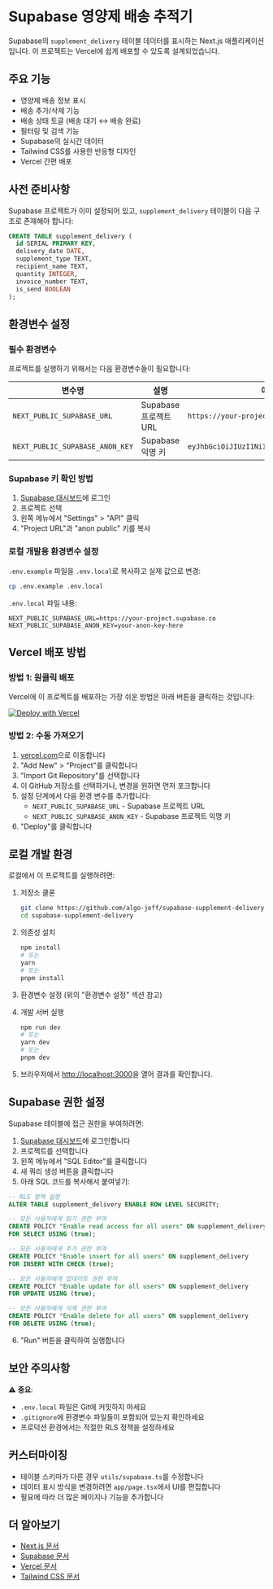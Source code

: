 # Supabase 영양제 배송 추적기

Supabase의 `supplement_delivery` 테이블 데이터를 표시하는 Next.js 애플리케이션입니다. 이 프로젝트는 Vercel에 쉽게 배포할 수 있도록 설계되었습니다.

## 주요 기능

- 영양제 배송 정보 표시
- 배송 추가/삭제 기능
- 배송 상태 토글 (배송 대기 ↔ 배송 완료)
- 필터링 및 검색 기능
- Supabase의 실시간 데이터
- Tailwind CSS를 사용한 반응형 디자인
- Vercel 간편 배포

## 사전 준비사항

Supabase 프로젝트가 이미 설정되어 있고, `supplement_delivery` 테이블이 다음 구조로 존재해야 합니다:

```sql
CREATE TABLE supplement_delivery (
  id SERIAL PRIMARY KEY,
  delivery_date DATE,
  supplement_type TEXT,
  recipient_name TEXT,
  quantity INTEGER,
  invoice_number TEXT,
  is_send BOOLEAN
);
```

## 환경변수 설정

### 필수 환경변수

프로젝트를 실행하기 위해서는 다음 환경변수들이 필요합니다:

| 변수명 | 설명 | 예시 |
|--------|------|------|
| `NEXT_PUBLIC_SUPABASE_URL` | Supabase 프로젝트 URL | `https://your-project.supabase.co` |
| `NEXT_PUBLIC_SUPABASE_ANON_KEY` | Supabase 익명 키 | `eyJhbGciOiJIUzI1NiIsInR5cCI6IkpXVCJ9...` |

### Supabase 키 확인 방법

1. [Supabase 대시보드](https://app.supabase.com)에 로그인
2. 프로젝트 선택
3. 왼쪽 메뉴에서 "Settings" > "API" 클릭
4. "Project URL"과 "anon public" 키를 복사

### 로컬 개발용 환경변수 설정

`.env.example` 파일을 `.env.local`로 복사하고 실제 값으로 변경:

```bash
cp .env.example .env.local
```

`.env.local` 파일 내용:
```env
NEXT_PUBLIC_SUPABASE_URL=https://your-project.supabase.co
NEXT_PUBLIC_SUPABASE_ANON_KEY=your-anon-key-here
```

## Vercel 배포 방법

### 방법 1: 원클릭 배포

Vercel에 이 프로젝트를 배포하는 가장 쉬운 방법은 아래 버튼을 클릭하는 것입니다:

[![Deploy with Vercel](https://vercel.com/button)](https://vercel.com/new/clone?repository-url=https%3A%2F%2Fgithub.com%2Falgo-jeff%2Fsupabase-supplement-delivery)

### 방법 2: 수동 가져오기

1. [vercel.com](https://vercel.com)으로 이동합니다
2. "Add New" > "Project"를 클릭합니다
3. "Import Git Repository"를 선택합니다
4. 이 GitHub 저장소를 선택하거나, 변경을 원하면 먼저 포크합니다
5. 설정 단계에서 다음 환경 변수를 추가합니다:
   - `NEXT_PUBLIC_SUPABASE_URL` - Supabase 프로젝트 URL
   - `NEXT_PUBLIC_SUPABASE_ANON_KEY` - Supabase 프로젝트 익명 키
6. "Deploy"를 클릭합니다

## 로컬 개발 환경

로컬에서 이 프로젝트를 실행하려면:

1. 저장소 클론
   ```bash
   git clone https://github.com/algo-jeff/supabase-supplement-delivery.git
   cd supabase-supplement-delivery
   ```

2. 의존성 설치
   ```bash
   npm install
   # 또는
   yarn
   # 또는
   pnpm install
   ```

3. 환경변수 설정 (위의 "환경변수 설정" 섹션 참고)

4. 개발 서버 실행
   ```bash
   npm run dev
   # 또는
   yarn dev
   # 또는
   pnpm dev
   ```

5. 브라우저에서 [http://localhost:3000](http://localhost:3000)을 열어 결과를 확인합니다.

## Supabase 권한 설정

Supabase 테이블에 접근 권한을 부여하려면:

1. [Supabase 대시보드](https://app.supabase.com)에 로그인합니다
2. 프로젝트를 선택합니다
3. 왼쪽 메뉴에서 "SQL Editor"를 클릭합니다
4. 새 쿼리 생성 버튼을 클릭합니다
5. 아래 SQL 코드를 복사해서 붙여넣기:

```sql
-- RLS 정책 설정
ALTER TABLE supplement_delivery ENABLE ROW LEVEL SECURITY;

-- 모든 사용자에게 읽기 권한 부여
CREATE POLICY "Enable read access for all users" ON supplement_delivery 
FOR SELECT USING (true);

-- 모든 사용자에게 추가 권한 부여
CREATE POLICY "Enable insert for all users" ON supplement_delivery 
FOR INSERT WITH CHECK (true);

-- 모든 사용자에게 업데이트 권한 부여
CREATE POLICY "Enable update for all users" ON supplement_delivery 
FOR UPDATE USING (true);

-- 모든 사용자에게 삭제 권한 부여
CREATE POLICY "Enable delete for all users" ON supplement_delivery 
FOR DELETE USING (true);
```

6. "Run" 버튼을 클릭하여 실행합니다

## 보안 주의사항

⚠️ **중요**: 
- `.env.local` 파일은 Git에 커밋하지 마세요
- `.gitignore`에 환경변수 파일들이 포함되어 있는지 확인하세요
- 프로덕션 환경에서는 적절한 RLS 정책을 설정하세요

## 커스터마이징

- 테이블 스키마가 다른 경우 `utils/supabase.ts`를 수정합니다
- 데이터 표시 방식을 변경하려면 `app/page.tsx`에서 UI를 편집합니다
- 필요에 따라 더 많은 페이지나 기능을 추가합니다

## 더 알아보기

- [Next.js 문서](https://nextjs.org/docs)
- [Supabase 문서](https://supabase.com/docs)
- [Vercel 문서](https://vercel.com/docs)
- [Tailwind CSS 문서](https://tailwindcss.com/docs)